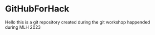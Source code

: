 # GitHubForHack
Hello this is a git repository created during the git workshop happended during MLH 2023
 
